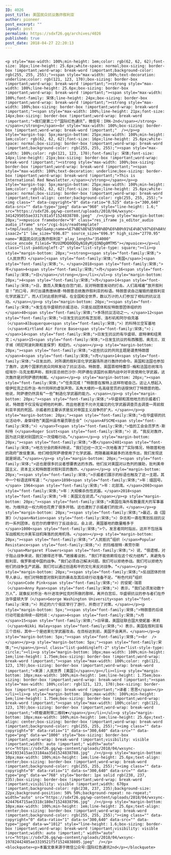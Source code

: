 ```yaml
---
ID: 4026
post_title: 美国民众抗议轰炸叙利亚
author: pioneer
post_excerpt: ""
layout: post
permalink: https://sdxf26.gq/archives/4026
published: true
post_date: 2018-04-27 22:20:13
---
```

                                                                                                                  <p style="max-width: 100%;min-height: 1em;color: rgb(62, 62, 62);font-size: 16px;line-height: 25.6px;white-space: normal;box-sizing: border-box !important;word-wrap: break-word !important;background-color: rgb(255, 255, 255);"><span style="max-width: 100%;text-decoration: underline;color: rgb(121, 123, 170);box-sizing: border-box !important;word-wrap: break-word !important;"><strong style="max-width: 100%;line-height: 25.6px;box-sizing: border-box !important;word-wrap: break-word !important;"><span style="max-width: 100%;font-family: 宋体;line-height: 24px;box-sizing: border-box !important;word-wrap: break-word !important;"><strong style="max-width: 100%;box-sizing: border-box !important;word-wrap: break-word !important;"><span style="max-width: 100%;line-height: 21px;font-size: 14px;box-sizing: border-box !important;word-wrap: break-word !important;">我们是第二个“国际红色通讯”，微信号：IRN-2nd</span></strong></span></strong></span><br style="max-width: 100%;box-sizing: border-box !important;word-wrap: break-word !important;"  /></p><p style="margin-top: 5px;margin-bottom: 25px;max-width: 100%;min-height: 1em;color: rgb(62, 62, 62);font-size: 16px;line-height: 25.6px;white-space: normal;box-sizing: border-box !important;word-wrap: break-word !important;background-color: rgb(255, 255, 255);"><span style="max-width: 100%;color: rgb(121, 123, 170);font-family: 宋体;font-size: 14px;line-height: 21px;box-sizing: border-box !important;word-wrap: break-word !important;"><strong style="max-width: 100%;box-sizing: border-box !important;word-wrap: break-word !important;"><span style="max-width: 100%;text-decoration: underline;box-sizing: border-box !important;word-wrap: break-word !important;">This is International Red Newsletter.</span></strong></span></p><p style="margin-top: 5px;margin-bottom: 25px;max-width: 100%;min-height: 1em;color: rgb(62, 62, 62);font-size: 16px;line-height: 25.6px;white-space: normal;box-sizing: border-box !important;word-wrap: break-word !important;text-align: center;background-color: rgb(255, 255, 255);"><img class="" data-copyright="0" data-ratio="0.525" data-s="300,640" data-src="" data-type="jpeg" data-w="960" style="line-height: 1.6;" src="https://sdxf26.gq/wp-content/uploads/2018/04/wxsync-3414295055ae3317c81a5f1524838780.jpeg"  /></p><p style="margin-bottom: 20px;"><mpvoice frameborder="0" class="res_iframe js_editor_audio audio_iframe" src="/cgi-bin/readtemplate?t=tmpl/audio_tmpl&amp;name=%E7%BE%8E%E5%9B%BD%E6%B0%91%E4%BC%97%E6%8A%97%E8%AE%AE%E8%BD%B0%E7%82%B8%E5%8F%99%E5%88%A9%E4%BA%9A&amp;play_length=05:54" isaac2="1" low_size="696.87" source_size="696.9" high_size="2770.95" name="美国民众抗议轰炸叙利亚" play_length="354000" voice_encode_fileid="MzU2MDQ0ODQyN18yMjQ3NDg0MTM5"></mpvoice></p><ul class="list-paddingleft-2" style="list-style-type: square;"><li><p style="margin-bottom: 20px;"><strong><span style="font-family:宋体;">《人民世界》</span>[<span style="font-family:宋体;">美国</span>]<span style="font-family:宋体;">，</span>2018<span style="font-family:宋体;">年</span>4<span style="font-family:宋体;">月</span>16<span style="font-family:宋体;">日</span></strong></p></li></ul><p style="margin-bottom: 20px;">4<span style="font-family:宋体;">月</span>14<span style="font-family:宋体;">日，数百人聚集在白宫门前，反对特朗普发动的打击。人们高喊着“放开叙利亚！”的口号，并打出谴责唐纳德·特朗普总统轰炸叙利亚的标语。特朗普说自己摧毁的是叙利亚化学武器工厂，而人们对此感到怀疑。在全国和全世界，数以万计的人们参加了相似的抗议活动。</span></p><p style="margin-bottom: 20px;"><span style="font-family:宋体;">发生在华盛顿的示威活动，只是反战团体和反特朗普团体组织的</span>40<span style="font-family:宋体;">多场抗议活动之一。</span>12<span style="font-family:宋体;">日发生抗议的有芝加哥、洛杉矶和阿尔伯克基（</span>Albuquerque<span style="font-family:宋体;">）的科特兰空军基地（</span>Kirtland Air Force Base<span style="font-family:宋体;">）；</span>14<span style="font-family:宋体;">日发生抗议的有华盛顿、底特律和纽黑文；</span>15<span style="font-family:宋体;">日发生抗议的有西雅图、奥克兰、双子城（明尼阿波利斯和圣保罗）和纽约。</span></p><p style="margin-bottom: 20px;"><span style="font-family:宋体;">这些抗议的共同主题是谴责特朗普</span>4<span style="font-family:宋体;">月</span>14<span style="font-family:宋体;">日发出的、对所谓的叙利亚化学武器场所进行轰炸的命令。英国和法国也参加了轰炸，这两个国家的民众同样发动了抗议活动。特朗普、英国首相特蕾莎·梅和法国总统埃马纽埃尔·马克龙都声称，叙利亚总统巴沙尔·阿萨德在该国的长期内战中对平民使用化学武器，这次轰炸是对阿萨德的制裁。</span></p><p style="margin-bottom: 20px;"><span style="font-family:宋体;">“任务完成！”特朗普在推特上这样吹嘘自己。这让人想起入侵伊拉克之后乔治·布什同样的虚张声势。五角大楼的一名高级官员的话很快打了特朗普的脸。他说，阿萨德仍然具有“一些”制造化学武器的能力。</span></p><p style="margin-bottom: 20px;"><span style="font-family:宋体;">华盛顿和其他地方的示威者们说，特朗普不仅没有证明他的判断，而且他甚至不允许无偏见的化学武器调查员去调查一周前叙利亚平民的死因。示威者的主要诉求是反对帝国主义战争的扩大。</span></p><p style="margin-bottom: 20px;"><span style="font-family:宋体;">在华盛顿的抗议活动中，身穿绿色“美国州县市雇员联合会”（</span>AFSCME<span style="font-family:宋体;">）</span>T<span style="font-family:宋体;">恤的工会会员罗杰·斯科特（</span>Roger Scott<span style="font-family:宋体;">）说，“我反对轰炸，因为这只是对别国的又一次侵略行动。”</span></p><p style="margin-bottom: 20px;"><span style="font-family:宋体;">第</span>2401<span style="font-family:宋体;">地方分会的斯科特说，“我们已经一次又一次地看清了”实际情况，特朗普和他的政府“故伎重演。他们相信阿萨德使用了化学武器。而随着越来越多的消息传出，我们发现这就是胡说。”</span></p><p style="margin-bottom: 20px;"><span style="font-family:宋体;">这也是很多抗议者想要表达的东西。他们反对美国对以色列的援助，批判美帝国主义、资本主义和特朗普对叙利亚的轰炸。</span></p><p style="margin-bottom: 20px;"><span style="font-family:宋体;">示威者们展示的标语也触及了这一主题。其中一个标语这样写道：“</span>1898<span style="font-family:宋体;">年：缅因号。</span> 1964<span style="font-family:宋体;">年：北部湾。</span>2003<span style="font-family:宋体;">年：大规模杀伤性武器。</span>2018<span style="font-family:宋体;">年：美国又在说谎。”</span></p><p style="margin-bottom: 20px;"><span style="font-family:宋体;">美国在海外有数量庞大的军事基地，为维持这一权力网也花费了很多开销。这也遭到了示威者们的批评。</span></p><p style="margin-bottom: 20px;"><span style="font-family:宋体;">最近，由《国家》（</span>Nation<span style="font-family:宋体;">）杂志和一直在策划反战抗议的一系列团体，在巴尔的摩举行了反战会议。会上说，美国基地的数量略多于</span>1000<span style="font-family:宋体;">个。发言者同时指出，这并不包括海军战舰和允许美军战机降落的民用机场。</span></p><p style="margin-bottom: 20px;"><span style="font-family:宋体;">“人民抵抗”组织（</span>Popular Resistance<span style="font-family:宋体;">）的玛格丽特·弗劳尔斯（</span>Margaret Flowers<span style="font-family:宋体;">）说，“很遗憾，对于阻止战争来说，我们做得还不够。”她接着谈到，“我们不能依赖现在这个权力结构”，来避免与叙利亚、俄罗斯或中国的战争。“我们必须自己解决问题。我们可以拒绝参战。我们可以拒绝为他们的战争生产武器。我们可以通过创造和平的文化来反对战争。“</span></p><p style="margin-bottom: 20px;"><span style="font-family:宋体;">反战团体的领导人承认，他们对特朗普对叙利亚的袭击及其后续行动准备不足。“粉色代码”组织（</span>Code Pink<span style="font-family:宋体;">）的安妮·瑞恩（</span>Anny Ryan<span style="font-family:宋体;">）表示，“我们必须发动数十万人”，就像反对乔治·布什进攻伊拉克时所做的那样。离开白宫后，华盛顿抗议的参与者们在乔治华盛顿大学（</span>George Washington University<span style="font-family:宋体;">）附近的六个街区举行了游行，并商讨了对策。</span></p><p style="margin-bottom: 5px;"><span style="font-family:宋体;">特朗普的后续行动可能会持续一段时间：</span>4<span style="font-family:宋体;">月</span>15<span style="font-family:宋体;">日早晨，美国驻联合国大使妮基·黑莉（</span>Nikki Haley<span style="font-family:宋体;">）表示，美国在叙利亚有三个目标，其中一个是结束化学武器攻击。在目标达到前，美国不会离开。</span></p><p style="margin-bottom: 5px;"><span style="font-family:宋体;"><br  /></span></p><p style="margin-bottom: 5px;"><span style="font-family:宋体;"></span></p><ul class="list-paddingleft-2" style="list-style-type: circle;"><li><p style="margin-bottom: 10px;max-width: 100%;min-height: 1em;line-height: 1.75em;box-sizing: border-box !important;word-wrap: break-word !important;"><span style="max-width: 100%;color: rgb(121, 123, 170);box-sizing: border-box !important;word-wrap: break-word !important;">来源：人民世界 [美国]</span></p></li><li><p style="margin-bottom: 10px;max-width: 100%;min-height: 1em;line-height: 1.75em;box-sizing: border-box !important;word-wrap: break-word !important;"><span style="max-width: 100%;color: rgb(121, 123, 170);box-sizing: border-box !important;word-wrap: break-word !important;">译者：思思</span></p></li><li><p style="margin-bottom: 10px;max-width: 100%;min-height: 1em;line-height: 1.75em;box-sizing: border-box !important;word-wrap: break-word !important;"><span style="max-width: 100%;color: rgb(121, 123, 170);box-sizing: border-box !important;word-wrap: break-word !important;">转载请附带二维码▼</span></p></li></ul><p style="margin-bottom: 10px;max-width: 100%;min-height: 1em;line-height: 25.6px;text-align: center;box-sizing: border-box !important;word-wrap: break-word !important;background-color: rgb(255, 255, 255);"><img class="" data-copyright="0" data-ratio="1" data-s="300,640" data-src="" data-type="png" data-w="1000" style="box-sizing: border-box !important;word-wrap: break-word !important;visibility: visible !important;width: auto !important;" width="auto" src="https://sdxf26.gq/wp-content/uploads/2018/04/wxsync-9541933415ae33184aa35d1524838788.jpg"  /></p><p style="margin-bottom: 10px;max-width: 100%;min-height: 1em;line-height: 25.6px;text-align: center;box-sizing: border-box !important;word-wrap: break-word !important;background-color: rgb(255, 255, 255);"><img class="" data-copyright="0" data-ratio="1" data-s="300,640" data-src="" data-type="png" data-w="768" style="border: 1px solid rgb(238, 237, 235);box-sizing: border-box !important;word-wrap: break-word !important;visibility: visible !important;width: 670px !important;background-color: rgb(238, 237, 235);background-size: 22px;background-position: 50% 50%;background-repeat: no-repeat;" width="auto" src="https://sdxf26.gq/wp-content/uploads/2018/04/wxsync-4244764715ae3318c180e71524838796.jpg"  /></p><p style="margin-bottom: 10px;max-width: 100%;min-height: 1em;line-height: 25.6px;text-align: center;box-sizing: border-box !important;word-wrap: break-word !important;background-color: rgb(255, 255, 255);"><img class="" data-copyright="0" data-ratio="1" data-s="300,640" data-src="" data-type="jpeg" data-w="1012" style="line-height: 1.6;box-sizing: border-box !important;word-wrap: break-word !important;visibility: visible !important;width: auto !important;" width="auto" src="https://sdxf26.gq/wp-content/uploads/2018/04/wxsync-19782442485ae3319521f5f1524838805.jpeg"  /></p>                  <blockquote><p>本篇文章来源于微信公众号:国际红色通讯2nd</p></blockquote>